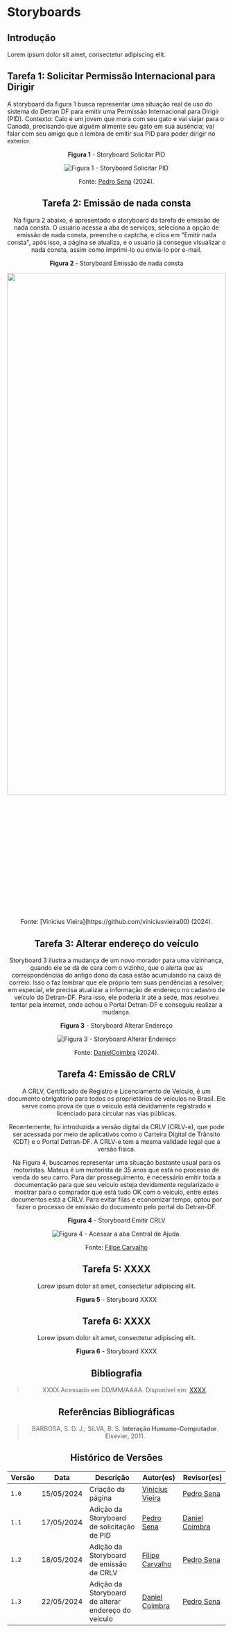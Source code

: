 # Storyboards

## Introdução

Lorem ipsum dolor sit amet, consectetur adipiscing elit.

## Tarefa 1: Solicitar Permissão Internacional para Dirigir

A storyboard da figura 1 busca representar uma situação real de uso do sistema do Detran DF para emitir uma Permissão Internacional para Dirigir (PID). Contexto: Caio é um jovem que mora com seu gato e vai viajar para o Canadá, precisando que alguém alimente seu gato em sua ausência; vai falar com seu amigo que o lembra de emitir sua PID para poder dirigir no exterior.

<center>

**Figura 1** - Storyboard Solicitar PID

![Figura 1 - Storyboard Solicitar PID](../../nivel-1/storyboard-dad/assets/images/storyboard-pid.png)<figcaption>Fonte: [Pedro Sena](https://github.com/pedroyen21) (2024).</figcaption>

## Tarefa 2: Emissão de nada consta

Na figura 2 abaixo, é apresentado o storyboard da tarefa de emissão de nada consta. O usuário acessa a aba de serviços, seleciona a opção de emissão de nada consta, preenche o captcha, e clica em "Emitir nada consta", após isso, a página se atualiza, e o usuário já consegue visualizar o nada consta, assim como imprimi-lo ou envia-lo por e-mail.

<center>

**Figura 2** - Storyboard Emissão de nada consta</p>


<div style="width:100%; height: 1200px; overflow: hidden; position:relative; display:flex; padding-top: 56.25%;">
  <img src="https://i.postimg.cc/RZFbSBHj/emissao-adaptada.png" style="position: absolute; display:flex; top: 0; left: 0; width: 100%; height: 1200px; ">
</div>
Fonte: [Vinicius Vieira](https://github.com/viniciusvieira00) (2024).


</center>

## Tarefa 3: Alterar endereço do veículo

Storyboard 3 ilustra a mudança de um novo morador para uma vizinhança, quando ele se dá de cara com o vizinho, que o alerta que as correspondências do antigo dono da casa estão acumulando na caixa de correio. Isso o faz lembrar que ele próprio tem suas pendências a resolver; em especial, ele precisa atualizar a informação de endereço no cadastro de veículo do Detran-DF. Para isso, ele poderia ir até a sede, mas resolveu tentar pela internet, onde achou o Portal Detran-DF e conseguiu realizar a mudança. 

<center>

**Figura 3** - Storyboard Alterar Endereço</p>

![Figura 3 - Storyboard Alterar Endereço](../../nivel-1/storyboard-dad/assets/images/storyboard-endereco.jpeg)<figcaption>Fonte: [DanielCoimbra](https://github.com/DanielCoimbra) (2024).</figcaption>

## Tarefa 4: Emissão de CRLV

A CRLV, Certificado de Registro e Licenciamento de Veículo, é um documento obrigatório para todos os proprietários de veículos no Brasil. Ele serve como prova de que o veículo está devidamente registrado e licenciado para circular nas vias públicas.

Recentemente, foi introduzida a versão digital da CRLV (CRLV-e), que pode ser acessada por meio de aplicativos como o Carteira Digital de Trânsito (CDT) e o Portal Detran-DF. A CRLV-e tem a mesma validade legal que a versão física.

Na Figura 4, buscamos representar uma situação bastante usual para os motoristas. Mateus é um motorista de 35 anos que está no processo de venda do seu carro. Para dar prosseguimento, é necessário emitir toda a documentação para que seu veículo esteja devidamente regularizado e mostrar para o comprador que está tudo OK com o veículo, entre estes documentos está a CRLV. Para evitar filas e economizar tempo, optou por fazer o processo de emissão do documento pelo portal do Detran-DF.

<center>

**Figura 4** - Storyboard Emitir CRLV</p>

<figure markdown> 

![Figura 4 - Acessar a aba Central de Ajuda.](assets/images/storyboardcrlv.png)<figcaption>Fonte: [Filipe Carvalho](https://github.com/filipe-002) 

</center>

## Tarefa 5: XXXX

Lorew ipsum dolor sit amet, consectetur adipiscing elit.

<center>

**Figura 5** - Storyboard XXXX</p>

<!-- <figure markdown> 

![Figura 3 - Acessar a aba Central de Ajuda.](../../../assets/storyboard/storyboard2.png)<figcaption>Fonte: [Geovanna Maciel](https://github.com/manuziny) (2023).</figcaption>
</figure> -->

</center>

## Tarefa 6: XXXX

Lorew ipsum dolor sit amet, consectetur adipiscing elit.

<center>

**Figura 6** - Storyboard XXXX</p>

<!-- <figure markdown> 

![Figura 4 - Acessar a aba Central de Ajuda.](../../../assets/storyboard/storyboard2.png)<figcaption>Fonte: [Geovanna Maciel](https://github.com/manuziny) (2023).</figcaption>
</figure> -->

</center>

## Bibliografia

> XXXX.Acessado em DD/MM/AAAA. Disponível em: [XXXX](https://www.XXXX.com).

## Referências Bibliográficas

> BARBOSA, S. D. J.; SILVA, B. S. **Interação Humano-Computador**. Elsevier, 2011. 

## Histórico de Versões

| Versão | Data       | Descrição                                           | Autor(es)                                              | Revisor(es)                                        |
| ------ | ---------- | --------------------------------------------------- | ------------------------------------------------------ | -------------------------------------------------- |
| `1.0`  | 15/05/2024 | Criação da página                                   | [Vinicius Vieira](https://github.com/viniciusvieira00) | [Pedro Sena](https://github.com/pedroyen21)        |
| `1.1`  | 17/05/2024 | Adição da Storyboard de solicitação de PID          | [Pedro Sena](https://github.com/pedroyen21)            | [Daniel Coimbra](https://github.com/DanielCoimbra) |
| `1.2`  | 18/05/2024 | Adição da Storyboard de emissão de CRLV             | [Filipe Carvalho](https://github.com/filipe-002)       | [Pedro Sena](https://github.com/pedroyen21)        |
| `1.3`  | 22/05/2024 | Adição da Storyboard de alterar endereço do veículo | [Daniel Coimbra](https://github.com/DanielCoimbra)     | [Pedro Sena](https://github.com/pedroyen21)        |

